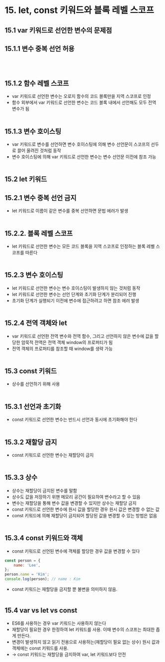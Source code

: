 # 15. let, const 키워드와 블록 레벨 스코프

## 15.1 var 키워드로 선언한 변수의 문제점

## 15.1.1 변수 중복 선언 허용

<br/>
<br/>

## 15.1.2 함수 레벨 스코프

-   var 키워드로 선언한 변수는 오로지 함수의 코드 블록만을 지역 스코프로 인정
-   함수 외부에서 var 키워드로 선언한 변수는 코드 블록 내에서 선언해도 모두 전역 변수가 됨
    <br/>
    <br/>

## 15.1.3 변수 호이스팅

-   var 키워드로 변수를 선언하면 변수 호이스팅에 의해 변수 선언문이 스코프의 선두로 끌어 올려진 것처럼 동작
-   변수 호이스팅에 의해 var 키워드로 선언한 변수는 변수 선언문 이전에 참조 가능
    <br/>
    <br/>

## 15.2 let 키워드

## 15.2.1 변수 중복 선언 금지

-   let 키워드로 이름이 같은 변수를 중복 선언하면 문법 에러가 발생
    <br/>
    <br/>

## 15.2.2. 블록 레벨 스코프

-   let 키워드로 선언한 변수는 모든 코드 블록을 지역 스코프로 인정하는 블록 레벨 스코프를 따른다
    <br/>
    <br/>

## 15.2.3 변수 호이스팅

-   let 키워드로 선언한 변수는 변수 호이스팅이 발생하지 않는 것처럼 동작
-   let 키워드로 선언한 변수는 선언 단계와 초기화 단계가 분리되어 진행
-   초기화 단계가 실행되기 이전에 변수에 접근하려고 하면 참조 에러 발생
    <br/>
    <br/>

## 15.2.4 전역 객체와 let

-   var 키워드로 선언한 전역 변수와 전역 함수, 그리고 선언하지 않은 변수에 값을 할당한 암묵적 전역은 전역 객체 window의 프로퍼티가 됨
-   전역 객체의 프로퍼티를 참조할 때 window를 생략 가능
    <br/>
    <br/>

## 15.3 const 키워드

-   상수를 선언하기 위해 사용
    <br/>
    <br/>

## 15.3.1 선언과 초기화

-   const 키워드로 선언한 변수는 반드시 선언과 동시에 초기화해야 한다
    <br/>
    <br/>

## 15.3.2 재할당 금지

-   const 키워드로 선언한 변수는 재할당이 금지
    <br/>
    <br/>

## 15.3.3 상수

-   상수는 재할당이 금지된 변수를 말함
-   상수도 값을 저장하기 위핸 메모리 공간이 필요하여 변수라고 할 수 있음
-   변수는 재할당을 통해 변수 값을 변경할 수 있지만 상수는 재할당 금지
-   const 키워드로 선언한 변수에 원시 값을 할당한 경우 원시 값은 변경할 수 없는 값
-   const 키워드에 의해 재할당이 금지되어 할당된 값을 변경할 수 있는 방법은 없음
    <br/>
    <br/>

## 15.3.4 const 키워드와 객체

-   const 키워드로 선언된 변수에 객체를 할당한 경우 값을 변경할 수 있다

```jsx
const person = {
    name: 'Lee',
};
person.name = 'Kim';
console.log(person); // name : Kim
```

-   const 키워드는 재할당을 금지할 뿐 불변을 의미하지 않음.
    <br/>
    <br/>

## 15.4 var vs let vs const

-   ES6를 사용하는 경우 var 키워드는 사용하지 않는다
-   재할당이 필요한 경우 한정하여 let 키워드를 사용. 이때 변수의 스코프는 최대한 좁게 만든다.
-   변경이 발생하지 않고 읽기 전용으로 사용하는(재할당이 필요 없는 상수) 원시 값과 객체에는 const 키워드를 사용.
-   -> const 키워드는 재할당을 금지하여 var, let 키워드보다 안전
